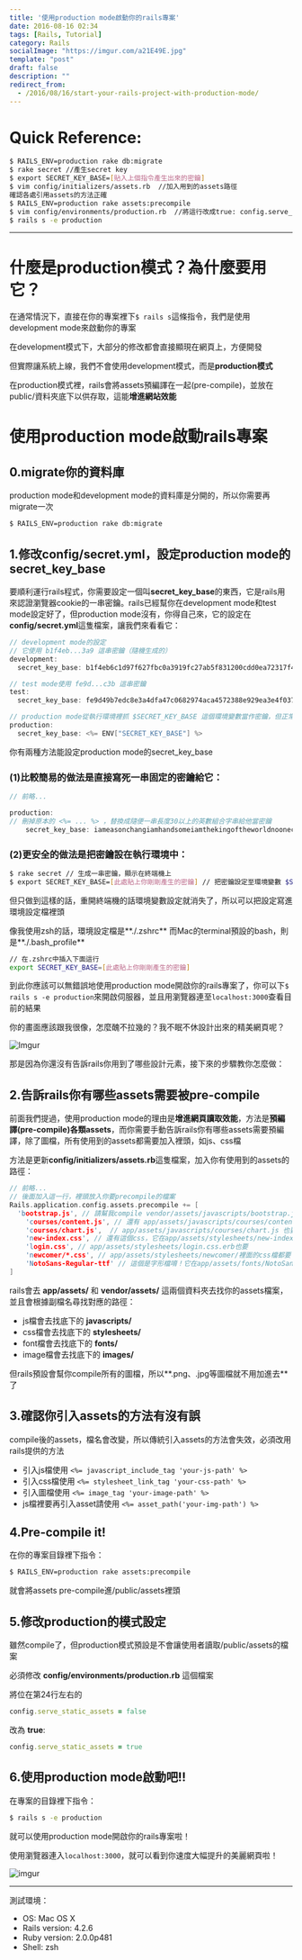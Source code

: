 ```yaml
---
title: '使用production mode啟動你的rails專案'
date: 2016-08-16 02:34
tags: [Rails, Tutorial]
category: Rails
socialImage: "https://imgur.com/a21E49E.jpg"
template: "post"
draft: false
description: ""
redirect_from:
  - /2016/08/16/start-your-rails-project-with-production-mode/
---
```


# Quick Reference:

``` bash
$ RAILS_ENV=production rake db:migrate
$ rake secret //產生secret key
$ export SECRET_KEY_BASE=[貼入上個指令產生出來的密鑰]
$ vim config/initializers/assets.rb  //加入用到的assets路徑
確認各處引用assets的方法正確
$ RAILS_ENV=production rake assets:precompile
$ vim config/environments/production.rb  //將這行改成true: config.serve_static_assets = true
$ rails s -e production
```

<!-- more -->

---

# 什麼是production模式？為什麼要用它？

在通常情況下，直接在你的專案裡下`$ rails s`這條指令，我們是使用development mode來啟動你的專案

在development模式下，大部分的修改都會直接顯現在網頁上，方便開發

但實際讓系統上線，我們不會使用development模式，而是**production模式**

在production模式裡，rails會將assets預編譯在一起(pre-compile)，並放在public/資料夾底下以供存取，這能**增進網站效能**

# 使用production mode啟動rails專案

## 0.migrate你的資料庫

production mode和development mode的資料庫是分開的，所以你需要再migrate一次

``` bash
$ RAILS_ENV=production rake db:migrate
```

## 1.修改config/secret.yml，設定production mode的secret_key_base

要順利運行rails程式，你需要設定一個叫**secret_key_base**的東西，它是rails用來認證瀏覽器cookie的一串密鑰。rails已經幫你在development mode和test mode設定好了，但production mode沒有，你得自己來，它的設定在**config/secret.yml**這隻檔案，讓我們來看看它：

``` c secret.yml
// development mode的設定
// 它使用 b1f4eb...3a9 這串密鑰（隨機生成的）
development:
  secret_key_base: b1f4eb6c1d97f627fbc0a3919fc27ab5f831200cdd0ea72317f404a2b9d878192bca27d92380f56051c60d0a364c86fe53d9b9866d487a17cf06582a783723a9

// test mode使用 fe9d...c3b 這串密鑰
test:
  secret_key_base: fe9d49b7edc8e3a4dfa47c0682974aca4572388e929ea3e4f037b3e8841747fc3029e030bbd102a62d372596b4d753dd0c419b7425a8dcceca3817cf7d5dbc3b

// production mode從執行環境裡抓 $SECRET_KEY_BASE 這個環境變數當作密鑰，但正常情況下該變數並不存在，所以出錯
production:
  secret_key_base: <%= ENV["SECRET_KEY_BASE"] %>
```

你有兩種方法能設定production mode的secret_key_base

### (1)比較簡易的做法是直接寫死一串固定的密鑰給它：

``` c secret.yml
// 前略...

production:
// 刪掉原本的 <%= ... %> ，替換成隨便一串長度30以上的英數組合字串給他當密鑰
	secret_key_base: iameasonchangiamhandsomeiamthekingoftheworldnoonecandefeatmeiwantagirlfriendiamaloserqq
```

### (2)更安全的做法是把密鑰設在執行環境中：

``` bash
$ rake secret // 生成一串密鑰，顯示在終端機上
$ export SECRET_KEY_BASE=[此處貼上你剛剛產生的密鑰] // 把密鑰設定至環境變數 $SECRET_KEY_BASE
```

但只做到這樣的話，重開終端機的話環境變數設定就消失了，所以可以把設定寫進環境設定檔裡頭

像我使用zsh的話，環境設定檔是**./.zshrc**
而Mac的terminal預設的bash，則是**./.bash_profile**

``` bash .zshrc
// 在.zshrc中插入下面這行
export SECRET_KEY_BASE=[此處貼上你剛剛產生的密鑰]
```

到此你應該可以無錯誤地使用production mode開啟你的rails專案了，你可以下`$ rails s -e production`來開啟伺服器，並且用瀏覽器連至`localhost:3000`查看目前的結果

你的畫面應該跟我很像，怎麼醜不拉幾的？我不眠不休設計出來的精美網頁呢？

![Imgur](https://i.imgur.com/oVAdVyK.png?2)

那是因為你還沒有告訴rails你用到了哪些設計元素，接下來的步驟教你怎麼做：

## 2.告訴rails你有哪些assets需要被pre-compile

前面我們提過，使用production mode的理由是**增進網頁讀取效能**，方法是**預編譯(pre-compile)各類assets**，而你需要手動告訴rails你有哪些assets需要預編譯，除了圖檔，所有使用到的assets都需要加入裡頭，如js、css檔

方法是更新**config/initializers/assets.rb**這隻檔案，加入你有使用到的assets的路徑：

``` c++ assets.rb
// 前略...
// 後面加入這一行，裡頭放入你要precompile的檔案
Rails.application.config.assets.precompile += [
  'bootstrap.js', // 請幫我compile vendor/assets/javascripts/bootstrap.js 這支檔案
	'courses/content.js', // 還有 app/assets/javascripts/courses/content.js
	'courses/chart.js',  // app/assets/javascripts/courses/chart.js 也要
	'new-index.css', // 還有這個css，它在app/assets/stylesheets/new-index.css.scss
	'login.css', // app/assets/stylesheets/login.css.erb也要
	'newcomer/*.css', // app/assets/stylesheets/newcomer/裡面的css檔都要！
	'NotoSans-Regular-ttf' // 這個是字形檔唷！它在app/assets/fonts/NotoSans-Regular-ttf
]
```

rails會去 **app/assets/** 和 **vendor/assets/** 這兩個資料夾去找你的assets檔案，並且會根據副檔名尋找對應的路徑：

- js檔會去找底下的 **javascripts/**
- css檔會去找底下的 **stylesheets/**
- font檔會去找底下的 **fonts/**
- image檔會去找底下的 **images/**

但rails預設會幫你compile所有的圖檔，所以**.png、.jpg等圖檔就不用加進去**了

## 3.確認你引入assets的方法有沒有誤

compile後的assets，檔名會改變，所以傳統引入assets的方法會失效，必須改用rails提供的方法

- 引入js檔使用 `<%= javascript_include_tag 'your-js-path' %>`
- 引入css檔使用 `<%= stylesheet_link_tag 'your-css-path' %>`
- 引入圖檔使用 `<%= image_tag 'your-image-path' %>`
- js檔裡要再引入asset請使用 `<%= asset_path('your-img-path') %>`

## 4.Pre-compile it!

在你的專案目錄裡下指令：

``` bash
$ RAILS_ENV=production rake assets:precompile
```

就會將assets pre-compile進/public/assets裡頭

## 5.修改production的模式設定

雖然compile了，但production模式預設是不會讓使用者讀取/public/assets的檔案

必須修改 **config/environments/production.rb** 這個檔案

將位在第24行左右的

``` ruby production.rb
config.serve_static_assets = false
```

改為 **true**:

``` ruby production.rb
config.serve_static_assets = true
```

## 6.使用production mode啟動吧!!

在專案的目錄裡下指令：

``` bash
$ rails s -e production
```

就可以使用production mode開啟你的rails專案啦！

使用瀏覽器連入`localhost:3000`，就可以看到你速度大幅提升的美麗網頁啦！

![imgur](https://imgur.com/IGxS4QM.jpg)

---

測試環境：

- OS: Mac OS X
- Rails version: 4.2.6
- Ruby version: 2.0.0p481
- Shell: zsh
